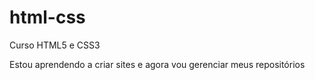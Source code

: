 # html-css
 Curso HTML5 e CSS3

 
 Estou aprendendo a criar sites e agora vou gerenciar meus repositórios
 

